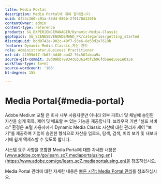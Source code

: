 ```yaml
---
title: Media Portal
description: Media Portal에 대해 알아봅니다.
uuid: df34c360-c91a-48d4-886b-2f9178d220fb
contentOwner: admin
content-type: reference
products: SG_EXPERIENCEMANAGER/Dynamic-Media-Classic
geptopics: SG_SCENESEVENONDEMAND_PK/categories/getting_started
discoiquuid: bdd0742e-902c-48f7-93e6-6e50d2a7628b
feature: Dynamic Media Classic,자산 관리
role: Administrator,Business Practitioner
exl-id: 41995df7-fb67-4d40-aa42-76c507abaa9a
source-git-commit: 38d09bb78834c6b3614bf2b96fd6aee5661e0a5a
workflow-type: tm+mt
source-wordcount: '103'
ht-degree: 15%

---
```


# Media Portal{#media-portal}

Adobe Medium 포털 은 회사 내부 사용자뿐만 아니라 외부 파트너 및 채널에 승인된 자산을 쉽게 획득, 제어 및 배포할 수 있는 기능을 제공합니다. 브라우저 기반 &quot;셀프 서비스&quot; 환경은 포털 사용자에게 Dynamic Media Classic 자산에 대한 관리자 제어 &quot;보기&quot;를 제공하여 기업이 승인한 형식으로 자산을 업로드, 탐색, 검색, 미리 보기 및 내보내기에 쉽게 액세스할 수 있도록 합니다.

시스템 요구 사항을 포함한 Media Portal에 대한 자세한 내용은 [www.adobe.com/go/learn_sc7_mediaportalusing_en](https://www.adobe.com/go/learn_sc7_mediaportalusing_en)을 참조하십시오.

Media Portal 관리에 대한 자세한 내용은 [빠른 시작: Media Portal 관리](quick-start-media-portal-administration.md#quick_start_media_portal_administration)를 참조하십시오.
